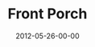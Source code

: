 ---
layout: message
category: message
series: "The Backyard Gospel"
title: "Front Porch"
date: 2012-05-26-00-00
message_id: 730
sc-permalink-url: "http://soundcloud.com/crdschurch/front-porch"
audio: "http://s3.amazonaws.com/crossroads-media/messages/audio/backyardgospel_01.mp3"
audio-duration: "48:54"
program: "http://s3.amazonaws.com/crossroads-media/documents/05_26-27_12Program.pdf"
description: "Brian Tome examines how to start a conversation about Jesus with your friends—no matter what you believe."
video: "http://s3.amazonaws.com/crossroads-media/messages/video/backyardgospel_01.mp4"
video-duration: "49:00"
yt-video-id: "1J9uTaEK-Ec"
video-image: "http://s3.amazonaws.com/crossroads-media/images/backyardgospel_01_still.jpg"
tag: 
 - tome
 - program
explicit: false
---